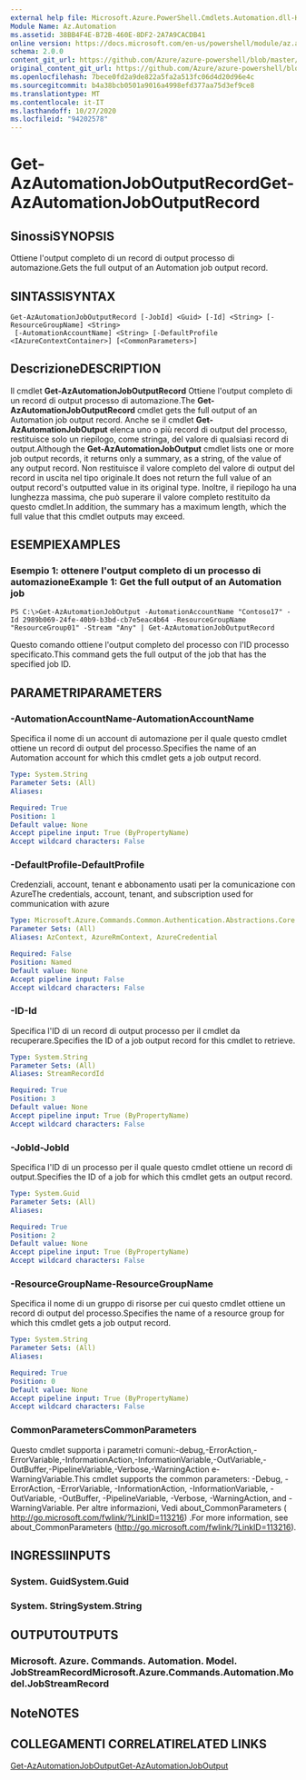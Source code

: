 ```yaml
---
external help file: Microsoft.Azure.PowerShell.Cmdlets.Automation.dll-Help.xml
Module Name: Az.Automation
ms.assetid: 38BB4F4E-B72B-460E-8DF2-2A7A9CACDB41
online version: https://docs.microsoft.com/en-us/powershell/module/az.automation/get-azautomationjoboutputrecord
schema: 2.0.0
content_git_url: https://github.com/Azure/azure-powershell/blob/master/src/Automation/Automation/help/Get-AzAutomationJobOutputRecord.md
original_content_git_url: https://github.com/Azure/azure-powershell/blob/master/src/Automation/Automation/help/Get-AzAutomationJobOutputRecord.md
ms.openlocfilehash: 7bece0fd2a9de822a5fa2a513fc06d4d20d96e4c
ms.sourcegitcommit: b4a38bcb0501a9016a4998efd377aa75d3ef9ce8
ms.translationtype: MT
ms.contentlocale: it-IT
ms.lasthandoff: 10/27/2020
ms.locfileid: "94202578"
---
```

# <span data-ttu-id="54503-101">Get-AzAutomationJobOutputRecord</span><span class="sxs-lookup"><span data-stu-id="54503-101">Get-AzAutomationJobOutputRecord</span></span>

## <span data-ttu-id="54503-102">Sinossi</span><span class="sxs-lookup"><span data-stu-id="54503-102">SYNOPSIS</span></span>
<span data-ttu-id="54503-103">Ottiene l'output completo di un record di output processo di automazione.</span><span class="sxs-lookup"><span data-stu-id="54503-103">Gets the full output of an Automation job output record.</span></span>

## <span data-ttu-id="54503-104">SINTASSI</span><span class="sxs-lookup"><span data-stu-id="54503-104">SYNTAX</span></span>

```
Get-AzAutomationJobOutputRecord [-JobId] <Guid> [-Id] <String> [-ResourceGroupName] <String>
 [-AutomationAccountName] <String> [-DefaultProfile <IAzureContextContainer>] [<CommonParameters>]
```

## <span data-ttu-id="54503-105">Descrizione</span><span class="sxs-lookup"><span data-stu-id="54503-105">DESCRIPTION</span></span>
<span data-ttu-id="54503-106">Il cmdlet **Get-AzAutomationJobOutputRecord** Ottiene l'output completo di un record di output processo di automazione.</span><span class="sxs-lookup"><span data-stu-id="54503-106">The **Get-AzAutomationJobOutputRecord** cmdlet gets the full output of an Automation job output record.</span></span>
<span data-ttu-id="54503-107">Anche se il cmdlet **Get-AzAutomationJobOutput** elenca uno o più record di output del processo, restituisce solo un riepilogo, come stringa, del valore di qualsiasi record di output.</span><span class="sxs-lookup"><span data-stu-id="54503-107">Although the **Get-AzAutomationJobOutput** cmdlet lists one or more job output records, it returns only a summary, as a string, of the value of any output record.</span></span>
<span data-ttu-id="54503-108">Non restituisce il valore completo del valore di output del record in uscita nel tipo originale.</span><span class="sxs-lookup"><span data-stu-id="54503-108">It does not return the full value of an output record's outputted value in its original type.</span></span>
<span data-ttu-id="54503-109">Inoltre, il riepilogo ha una lunghezza massima, che può superare il valore completo restituito da questo cmdlet.</span><span class="sxs-lookup"><span data-stu-id="54503-109">In addition, the summary has a maximum length, which the full value that this cmdlet outputs may exceed.</span></span>

## <span data-ttu-id="54503-110">ESEMPI</span><span class="sxs-lookup"><span data-stu-id="54503-110">EXAMPLES</span></span>

### <span data-ttu-id="54503-111">Esempio 1: ottenere l'output completo di un processo di automazione</span><span class="sxs-lookup"><span data-stu-id="54503-111">Example 1: Get the full output of an Automation job</span></span>
```
PS C:\>Get-AzAutomationJobOutput -AutomationAccountName "Contoso17" -Id 2989b069-24fe-40b9-b3bd-cb7e5eac4b64 -ResourceGroupName "ResourceGroup01" -Stream "Any" | Get-AzAutomationJobOutputRecord
```

<span data-ttu-id="54503-112">Questo comando ottiene l'output completo del processo con l'ID processo specificato.</span><span class="sxs-lookup"><span data-stu-id="54503-112">This command gets the full output of the job that has the specified job ID.</span></span>

## <span data-ttu-id="54503-113">PARAMETRI</span><span class="sxs-lookup"><span data-stu-id="54503-113">PARAMETERS</span></span>

### <span data-ttu-id="54503-114">-AutomationAccountName</span><span class="sxs-lookup"><span data-stu-id="54503-114">-AutomationAccountName</span></span>
<span data-ttu-id="54503-115">Specifica il nome di un account di automazione per il quale questo cmdlet ottiene un record di output del processo.</span><span class="sxs-lookup"><span data-stu-id="54503-115">Specifies the name of an Automation account for which this cmdlet gets a job output record.</span></span>

```yaml
Type: System.String
Parameter Sets: (All)
Aliases:

Required: True
Position: 1
Default value: None
Accept pipeline input: True (ByPropertyName)
Accept wildcard characters: False
```

### <span data-ttu-id="54503-116">-DefaultProfile</span><span class="sxs-lookup"><span data-stu-id="54503-116">-DefaultProfile</span></span>
<span data-ttu-id="54503-117">Credenziali, account, tenant e abbonamento usati per la comunicazione con Azure</span><span class="sxs-lookup"><span data-stu-id="54503-117">The credentials, account, tenant, and subscription used for communication with azure</span></span>

```yaml
Type: Microsoft.Azure.Commands.Common.Authentication.Abstractions.Core.IAzureContextContainer
Parameter Sets: (All)
Aliases: AzContext, AzureRmContext, AzureCredential

Required: False
Position: Named
Default value: None
Accept pipeline input: False
Accept wildcard characters: False
```

### <span data-ttu-id="54503-118">-ID</span><span class="sxs-lookup"><span data-stu-id="54503-118">-Id</span></span>
<span data-ttu-id="54503-119">Specifica l'ID di un record di output processo per il cmdlet da recuperare.</span><span class="sxs-lookup"><span data-stu-id="54503-119">Specifies the ID of a job output record for this cmdlet to retrieve.</span></span>

```yaml
Type: System.String
Parameter Sets: (All)
Aliases: StreamRecordId

Required: True
Position: 3
Default value: None
Accept pipeline input: True (ByPropertyName)
Accept wildcard characters: False
```

### <span data-ttu-id="54503-120">-JobId</span><span class="sxs-lookup"><span data-stu-id="54503-120">-JobId</span></span>
<span data-ttu-id="54503-121">Specifica l'ID di un processo per il quale questo cmdlet ottiene un record di output.</span><span class="sxs-lookup"><span data-stu-id="54503-121">Specifies the ID of a job for which this cmdlet gets an output record.</span></span>

```yaml
Type: System.Guid
Parameter Sets: (All)
Aliases:

Required: True
Position: 2
Default value: None
Accept pipeline input: True (ByPropertyName)
Accept wildcard characters: False
```

### <span data-ttu-id="54503-122">-ResourceGroupName</span><span class="sxs-lookup"><span data-stu-id="54503-122">-ResourceGroupName</span></span>
<span data-ttu-id="54503-123">Specifica il nome di un gruppo di risorse per cui questo cmdlet ottiene un record di output del processo.</span><span class="sxs-lookup"><span data-stu-id="54503-123">Specifies the name of a resource group for which this cmdlet gets a job output record.</span></span>

```yaml
Type: System.String
Parameter Sets: (All)
Aliases:

Required: True
Position: 0
Default value: None
Accept pipeline input: True (ByPropertyName)
Accept wildcard characters: False
```

### <span data-ttu-id="54503-124">CommonParameters</span><span class="sxs-lookup"><span data-stu-id="54503-124">CommonParameters</span></span>
<span data-ttu-id="54503-125">Questo cmdlet supporta i parametri comuni:-debug,-ErrorAction,-ErrorVariable,-InformationAction,-InformationVariable,-OutVariable,-OutBuffer,-PipelineVariable,-Verbose,-WarningAction e-WarningVariable.</span><span class="sxs-lookup"><span data-stu-id="54503-125">This cmdlet supports the common parameters: -Debug, -ErrorAction, -ErrorVariable, -InformationAction, -InformationVariable, -OutVariable, -OutBuffer, -PipelineVariable, -Verbose, -WarningAction, and -WarningVariable.</span></span> <span data-ttu-id="54503-126">Per altre informazioni, Vedi about_CommonParameters ( http://go.microsoft.com/fwlink/?LinkID=113216) .</span><span class="sxs-lookup"><span data-stu-id="54503-126">For more information, see about_CommonParameters (http://go.microsoft.com/fwlink/?LinkID=113216).</span></span>

## <span data-ttu-id="54503-127">INGRESSI</span><span class="sxs-lookup"><span data-stu-id="54503-127">INPUTS</span></span>

### <span data-ttu-id="54503-128">System. Guid</span><span class="sxs-lookup"><span data-stu-id="54503-128">System.Guid</span></span>

### <span data-ttu-id="54503-129">System. String</span><span class="sxs-lookup"><span data-stu-id="54503-129">System.String</span></span>

## <span data-ttu-id="54503-130">OUTPUT</span><span class="sxs-lookup"><span data-stu-id="54503-130">OUTPUTS</span></span>

### <span data-ttu-id="54503-131">Microsoft. Azure. Commands. Automation. Model. JobStreamRecord</span><span class="sxs-lookup"><span data-stu-id="54503-131">Microsoft.Azure.Commands.Automation.Model.JobStreamRecord</span></span>

## <span data-ttu-id="54503-132">Note</span><span class="sxs-lookup"><span data-stu-id="54503-132">NOTES</span></span>

## <span data-ttu-id="54503-133">COLLEGAMENTI CORRELATI</span><span class="sxs-lookup"><span data-stu-id="54503-133">RELATED LINKS</span></span>

[<span data-ttu-id="54503-134">Get-AzAutomationJobOutput</span><span class="sxs-lookup"><span data-stu-id="54503-134">Get-AzAutomationJobOutput</span></span>](./Get-AzAutomationJobOutput.md)


